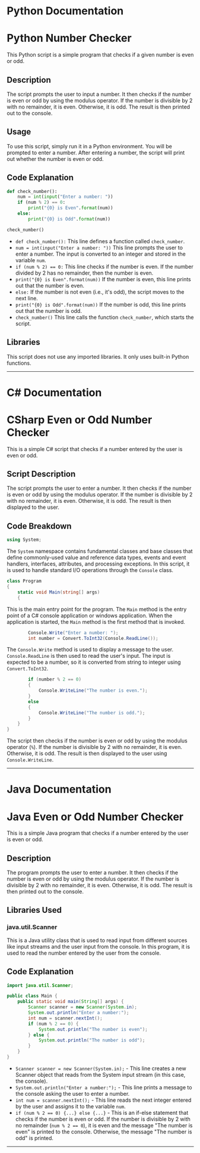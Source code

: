 # Python Documentation

# Python Number Checker

This Python script is a simple program that checks if a given number is even or odd.

## Description

The script prompts the user to input a number. It then checks if the number is even or odd by using the modulus operator. If the number is divisible by 2 with no remainder, it is even. Otherwise, it is odd. The result is then printed out to the console.

## Usage

To use this script, simply run it in a Python environment. You will be prompted to enter a number. After entering a number, the script will print out whether the number is even or odd.

## Code Explanation

```python
def check_number():
    num = int(input("Enter a number: "))
    if (num % 2) == 0:
        print("{0} is Even".format(num))
    else:
        print("{0} is Odd".format(num))

check_number()
```

- `def check_number():` This line defines a function called `check_number`.
- `num = int(input("Enter a number: "))` This line prompts the user to enter a number. The input is converted to an integer and stored in the variable `num`.
- `if (num % 2) == 0:` This line checks if the number is even. If the number divided by 2 has no remainder, then the number is even.
- `print("{0} is Even".format(num))` If the number is even, this line prints out that the number is even.
- `else:` If the number is not even (i.e., it's odd), the script moves to the next line.
- `print("{0} is Odd".format(num))` If the number is odd, this line prints out that the number is odd.
- `check_number()` This line calls the function `check_number`, which starts the script.

## Libraries

This script does not use any imported libraries. It only uses built-in Python functions.

---

# C# Documentation

# CSharp Even or Odd Number Checker

This is a simple C# script that checks if a number entered by the user is even or odd.

## Script Description

The script prompts the user to enter a number. It then checks if the number is even or odd by using the modulus operator. If the number is divisible by 2 with no remainder, it is even. Otherwise, it is odd. The result is then displayed to the user.

## Code Breakdown

```csharp
using System;
```
The `System` namespace contains fundamental classes and base classes that define commonly-used value and reference data types, events and event handlers, interfaces, attributes, and processing exceptions. In this script, it is used to handle standard I/O operations through the `Console` class.

```csharp
class Program
{
    static void Main(string[] args)
    {
```
This is the main entry point for the program. The `Main` method is the entry point of a C# console application or windows application. When the application is started, the `Main` method is the first method that is invoked.

```csharp
        Console.Write("Enter a number: ");
        int number = Convert.ToInt32(Console.ReadLine());
```
The `Console.Write` method is used to display a message to the user. `Console.ReadLine` is then used to read the user's input. The input is expected to be a number, so it is converted from string to integer using `Convert.ToInt32`.

```csharp
        if (number % 2 == 0)
        {
            Console.WriteLine("The number is even.");
        }
        else
        {
            Console.WriteLine("The number is odd.");
        }
    }
}
```
The script then checks if the number is even or odd by using the modulus operator (`%`). If the number is divisible by 2 with no remainder, it is even. Otherwise, it is odd. The result is then displayed to the user using `Console.WriteLine`.

---

# Java Documentation

# Java Even or Odd Number Checker

This is a simple Java program that checks if a number entered by the user is even or odd.

## Description

The program prompts the user to enter a number. It then checks if the number is even or odd by using the modulus operator. If the number is divisible by 2 with no remainder, it is even. Otherwise, it is odd. The result is then printed out to the console.

## Libraries Used

### java.util.Scanner

This is a Java utility class that is used to read input from different sources like input streams and the user input from the console. In this program, it is used to read the number entered by the user from the console.

## Code Explanation

```java
import java.util.Scanner;

public class Main {
    public static void main(String[] args) {
        Scanner scanner = new Scanner(System.in);
        System.out.println("Enter a number:");
        int num = scanner.nextInt();
        if (num % 2 == 0) {
            System.out.println("The number is even");
        } else {
            System.out.println("The number is odd");
        }
    }
}
```

- `Scanner scanner = new Scanner(System.in);` - This line creates a new Scanner object that reads from the System input stream (in this case, the console).
- `System.out.println("Enter a number:");` - This line prints a message to the console asking the user to enter a number.
- `int num = scanner.nextInt();` - This line reads the next integer entered by the user and assigns it to the variable `num`.
- `if (num % 2 == 0) {...} else {...}` - This is an if-else statement that checks if the number is even or odd. If the number is divisible by 2 with no remainder (`num % 2 == 0`), it is even and the message "The number is even" is printed to the console. Otherwise, the message "The number is odd" is printed.

---
